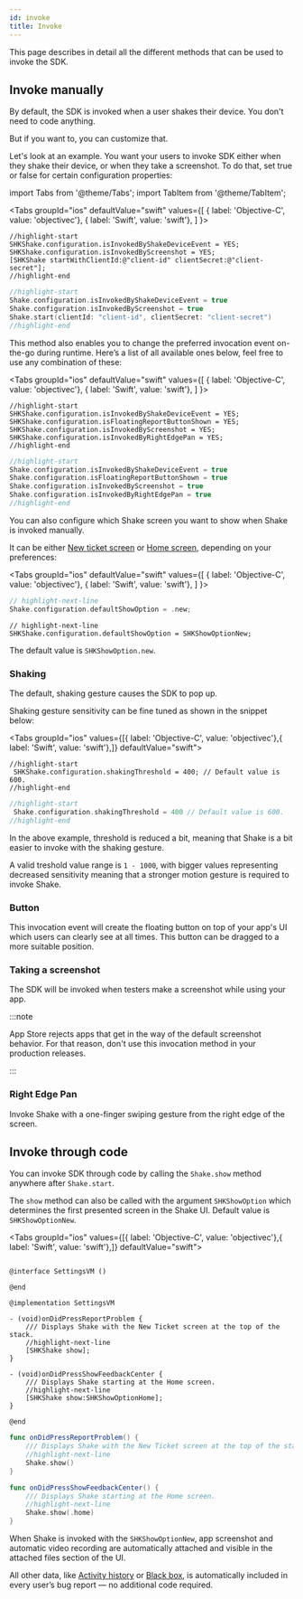 ```yaml
---
id: invoke
title: Invoke
---
```

This page describes in detail all the different methods that can be used to invoke the SDK.

## Invoke manually
By default, the SDK is invoked when a user shakes their device.
You don't need to code anything.

But if you want to, you can customize that.

Let's look at an example.
You want your users to invoke SDK either when they shake their device, or when they take a screenshot.
To do that, set true or false for certain configuration properties:

import Tabs from '@theme/Tabs';
import TabItem from '@theme/TabItem';

<Tabs
  groupId="ios"
  defaultValue="swift"
  values={[
    { label: 'Objective-C', value: 'objectivec'},
    { label: 'Swift', value: 'swift'},
  ]
}>

<TabItem value="objectivec">

```objc title="AppDelegate.m"
//highlight-start
SHKShake.configuration.isInvokedByShakeDeviceEvent = YES;
SHKShake.configuration.isInvokedByScreenshot = YES;
[SHKShake startWithClientId:@"client-id" clientSecret:@"client-secret"];
//highlight-end
```

</TabItem>

<TabItem value="swift">

```swift title="AppDelegate.swift"
//highlight-start
Shake.configuration.isInvokedByShakeDeviceEvent = true
Shake.configuration.isInvokedByScreenshot = true
Shake.start(clientId: "client-id", clientSecret: "client-secret")
//highlight-end
```

</TabItem>
</Tabs>

This method also enables you to change the preferred invocation event on-the-go during runtime. Here’s a list of all available ones below, feel free to use any combination of these:

<Tabs
groupId="ios"
defaultValue="swift"
values={[
{ label: 'Objective-C', value: 'objectivec'},
{ label: 'Swift', value: 'swift'},
]
}>

<TabItem value="objectivec">

```objc title="AppDelegate.m"
//highlight-start
SHKShake.configuration.isInvokedByShakeDeviceEvent = YES;
SHKShake.configuration.isFloatingReportButtonShown = YES;
SHKShake.configuration.isInvokedByScreenshot = YES;
SHKShake.configuration.isInvokedByRightEdgePan = YES;
//highlight-end
```

</TabItem>

<TabItem value="swift">

```swift title="AppDelegate.swift"
//highlight-start
Shake.configuration.isInvokedByShakeDeviceEvent = true
Shake.configuration.isFloatingReportButtonShown = true
Shake.configuration.isInvokedByScreenshot = true
Shake.configuration.isInvokedByRightEdgePan = true
//highlight-end
```

</TabItem>
</Tabs>

You can also configure which Shake screen you want to show when Shake is invoked manually.  

It can be either [New ticket screen](ios/screens/new-ticket-screen.md) or [Home screen](ios/screens/home-screen.md), depending on your preferences:

<Tabs
groupId="ios"
defaultValue="swift"
values={[
{ label: 'Objective-C', value: 'objectivec'},
{ label: 'Swift', value: 'swift'},
]
}>

<TabItem value="swift">

```swift title="AppDelegate.swift"
// highlight-next-line
Shake.configuration.defaultShowOption = .new;
```
</TabItem>

<TabItem value="objectivec">

```objc title="AppDelegate.m"
// highlight-next-line
SHKShake.configuration.defaultShowOption = SHKShowOptionNew;
```

</TabItem>
</Tabs>

The default value is `SHKShowOption.new`.

### Shaking
The default, shaking gesture causes the SDK to pop up.

Shaking gesture sensitivity can be fine tuned as shown in the snippet below:

<Tabs groupId="ios" values={[{ label: 'Objective-C', value: 'objectivec'},{ label: 'Swift', value: 'swift'},]} defaultValue="swift"><TabItem value="objectivec">

```objc title="AppDelegate.m"
//highlight-start
 SHKShake.configuration.shakingThreshold = 400; // Default value is 600.
//highlight-end
```
</TabItem><TabItem value="swift">

```swift title="AppDelegate.swift"
//highlight-start
 Shake.configuration.shakingThreshold = 400 // Default value is 600.
//highlight-end
```

</TabItem></Tabs>

In the above example, threshold is reduced a bit, meaning that Shake is a bit easier to invoke with the shaking gesture.

A valid treshold value range is `1 - 1000`, with bigger values representing decreased sensitivity meaning that a stronger 
motion gesture is required to invoke Shake.

### Button
This invocation event will create the floating button on top of your app's UI which users can clearly see at all times. This button can be dragged to a more suitable position.

### Taking a screenshot
The SDK will be invoked when testers make a screenshot while using your app.

:::note

App Store rejects apps that get in the way of the default screenshot behavior. For that reason, don't use this invocation method in your production releases.

:::

### Right Edge Pan
Invoke Shake with a one-finger swiping gesture from the right edge of the screen.

## Invoke through code

You can invoke SDK through code by calling the `Shake.show` method anywhere after `Shake.start`. 

The `show` method can also be called with the argument `SHKShowOption` which determines the first presented screen in the Shake UI. Default value 
is `SHKShowOptionNew`.

<Tabs groupId="ios" values={[{ label: 'Objective-C', value: 'objectivec'},{ label: 'Swift', value: 'swift'},]} defaultValue="swift"><TabItem value="objectivec">

```objc title="SettingsVM.m"

@interface SettingsVM ()

@end

@implementation SettingsVM

- (void)onDidPressReportProblem {
    /// Displays Shake with the New Ticket screen at the top of the stack.
    //highlight-next-line
    [SHKShake show];
}

- (void)onDidPressShowFeedbackCenter {
    /// Displays Shake starting at the Home screen.
    //highlight-next-line
    [SHKShake show:SHKShowOptionHome];
}

@end
```

</TabItem><TabItem value="swift">

```swift title="SettingsVM.swift"
func onDidPressReportProblem() {
    /// Displays Shake with the New Ticket screen at the top of the stack.
    //highlight-next-line
    Shake.show()  
}

func onDidPressShowFeedbackCenter() {
    /// Displays Shake starting at the Home screen.
    //highlight-next-line
    Shake.show(.home)
}
```

</TabItem></Tabs>


When Shake is invoked with the `SHKShowOptionNew`, app screenshot and automatic video recording are automatically attached and visible
in the attached files section of the UI.

All other data, like [Activity history](ios/configuration-and-data/activity.md) or [Black box](ios/configuration-and-data/blackbox.md), is automatically included in every user’s bug report — no additional code required.
